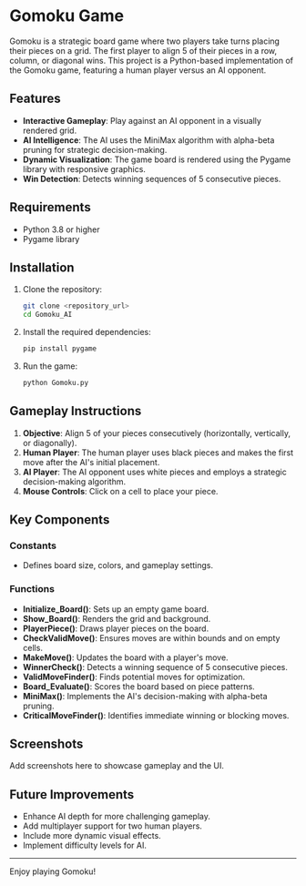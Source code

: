 # Gomoku Game

Gomoku is a strategic board game where two players take turns placing their pieces on a grid. The first player to align 5 of their pieces in a row, column, or diagonal wins. This project is a Python-based implementation of the Gomoku game, featuring a human player versus an AI opponent.

## Features

- **Interactive Gameplay**: Play against an AI opponent in a visually rendered grid.
- **AI Intelligence**: The AI uses the MiniMax algorithm with alpha-beta pruning for strategic decision-making.
- **Dynamic Visualization**: The game board is rendered using the Pygame library with responsive graphics.
- **Win Detection**: Detects winning sequences of 5 consecutive pieces.

## Requirements

- Python 3.8 or higher
- Pygame library

## Installation

1. Clone the repository:
    ```bash
    git clone <repository_url>
    cd Gomoku_AI
    ```

2. Install the required dependencies:
    ```bash
    pip install pygame
    ```

3. Run the game:
    ```bash
    python Gomoku.py
    ```

## Gameplay Instructions

1. **Objective**: Align 5 of your pieces consecutively (horizontally, vertically, or diagonally).
2. **Human Player**: The human player uses black pieces and makes the first move after the AI's initial placement.
3. **AI Player**: The AI opponent uses white pieces and employs a strategic decision-making algorithm.
4. **Mouse Controls**: Click on a cell to place your piece.

## Key Components

### Constants
- Defines board size, colors, and gameplay settings.

### Functions

- **Initialize_Board()**: Sets up an empty game board.
- **Show_Board()**: Renders the grid and background.
- **PlayerPiece()**: Draws player pieces on the board.
- **CheckValidMove()**: Ensures moves are within bounds and on empty cells.
- **MakeMove()**: Updates the board with a player's move.
- **WinnerCheck()**: Detects a winning sequence of 5 consecutive pieces.
- **ValidMoveFinder()**: Finds potential moves for optimization.
- **Board_Evaluate()**: Scores the board based on piece patterns.
- **MiniMax()**: Implements the AI's decision-making with alpha-beta pruning.
- **CriticalMoveFinder()**: Identifies immediate winning or blocking moves.

## Screenshots

Add screenshots here to showcase gameplay and the UI.

## Future Improvements

- Enhance AI depth for more challenging gameplay.
- Add multiplayer support for two human players.
- Include more dynamic visual effects.
- Implement difficulty levels for AI.

---

Enjoy playing Gomoku!

